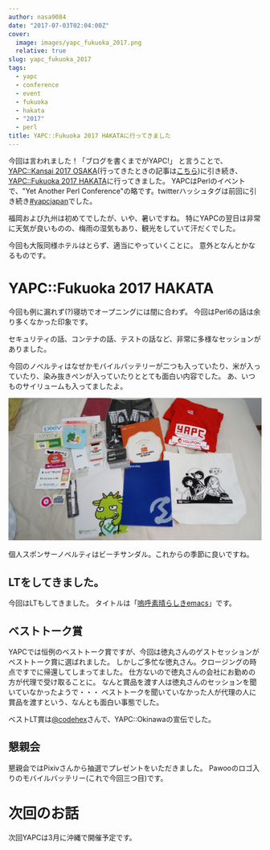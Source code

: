 ```yaml
---
author: nasa9084
date: "2017-07-03T02:04:00Z"
cover:
  image: images/yapc_fukuoka_2017.png
  relative: true
slug: yapc_fukuoka_2017
tags:
  - yapc
  - conference
  - event
  - fukuoka
  - hakata
  - "2017"
  - perl
title: YAPC::Fukuoka 2017 HAKATAに行ってきました
---
```



今回は言われました！「ブログを書くまでがYAPC!」
と言うことで、[YAPC::Kansai 2017 OSAKA](https://yapcjapan.org/2017kansai/)(行ってきたときの記事は[こちら](/article/yapc_kansai_2017))に引き続き、[YAPC::Fukuoka 2017 HAKATA](https://yapcjapan.org/2017fukuoka/)に行ってきました。
YAPCはPerlのイベントで、"Yet Another Perl Conference"の略です。twitterハッシュタグは前回に引き続き[#yapcjapan](https://twitter.com/hashtag/yapcjapan)でした。

福岡および九州は初めてでしたが、いや、暑いですね。
特にYAPCの翌日は非常に天気が良いものの、梅雨の湿気もあり、観光をしていて汗だくでした。

今回も大阪同様ホテルはとらず、適当にやっていくことに。
意外となんとかなるものです。

# YAPC::Fukuoka 2017 HAKATA
今回も例に漏れず(?)寝坊でオープニングには間に合わず。
今回はPerl6の話は余り多くなかった印象です。

セキュリティの話、コンテナの話、テストの話など、非常に多様なセッションがありました。

今回のノベルティはなぜかモバイルバッテリーが二つも入っていたり、米が入っていたり、染み抜きペンが入っていたりととても面白い内容でした。
あ、いつものサイリュームも入ってましたよ。

![yapc_fukuoka_2017_novelties](images/yapc_fukuoka_2017_novelties.jpg)

個人スポンサーノベルティはビーチサンダル。これからの季節に良いですね。

## LTをしてきました。
今回はLTもしてきました。
タイトルは「[嗚呼素晴らしきemacs](https://speakerdeck.com/nasa9084/wu-hu-su-qing-rasikiemacs)」です。

## ベストトーク賞
YAPCでは恒例のベストトーク賞ですが、今回は徳丸さんのゲストセッションがベストトーク賞に選ばれました。
しかしご多忙な徳丸さん。クロージングの時点ですでに帰還してしまってました。
仕方ないので徳丸さんの会社にお勤めの方が代理で受け取ることに。
なんと賞品を渡す人は徳丸さんのセッションを聞いていなかったようで・・・
ベストトークを聞いていなかった人が代理の人に賞品を渡すという、なんとも面白い事態でした。

ベストLT賞は[@codehex](https://twitter.com/codehex)さんで、YAPC::Okinawaの宣伝でした。

## 懇親会
懇親会ではPixivさんから抽選でプレゼントをいただきました。
Pawooのロゴ入りのモバイルバッテリー(これで今回三つ目)です。


# 次回のお話
次回YAPCは3月に沖縄で開催予定です。

